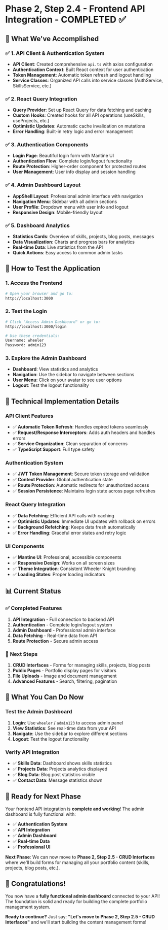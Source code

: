# Phase 2, Step 2.4 - Frontend API Integration - COMPLETED ✅

## 🎉 **What We've Accomplished**

### ✅ **1. API Client & Authentication System**

- **API Client**: Created comprehensive `api.ts` with axios configuration
- **Authentication Context**: Built React context for user authentication
- **Token Management**: Automatic token refresh and logout handling
- **Service Classes**: Organized API calls into service classes (AuthService, SkillsService, etc.)

### ✅ **2. React Query Integration**

- **Query Provider**: Set up React Query for data fetching and caching
- **Custom Hooks**: Created hooks for all API operations (useSkills, useProjects, etc.)
- **Optimistic Updates**: Automatic cache invalidation on mutations
- **Error Handling**: Built-in retry logic and error management

### ✅ **3. Authentication Components**

- **Login Page**: Beautiful login form with Mantine UI
- **Authentication Flow**: Complete login/logout functionality
- **Route Protection**: Higher-order component for protected routes
- **User Management**: User info display and session handling

### ✅ **4. Admin Dashboard Layout**

- **AppShell Layout**: Professional admin interface with navigation
- **Navigation Menu**: Sidebar with all admin sections
- **User Profile**: Dropdown menu with user info and logout
- **Responsive Design**: Mobile-friendly layout

### ✅ **5. Dashboard Analytics**

- **Statistics Cards**: Overview of skills, projects, blog posts, messages
- **Data Visualization**: Charts and progress bars for analytics
- **Real-time Data**: Live statistics from the API
- **Quick Actions**: Easy access to common admin tasks

## 🚀 **How to Test the Application**

### **1. Access the Frontend**

```bash
# Open your browser and go to:
http://localhost:3000
```

### **2. Test the Login**

```bash
# Click "Access Admin Dashboard" or go to:
http://localhost:3000/login

# Use these credentials:
Username: wheeler
Password: admin123
```

### **3. Explore the Admin Dashboard**

- **Dashboard**: View statistics and analytics
- **Navigation**: Use the sidebar to navigate between sections
- **User Menu**: Click on your avatar to see user options
- **Logout**: Test the logout functionality

## 🔧 **Technical Implementation Details**

### **API Client Features**

- ✅ **Automatic Token Refresh**: Handles expired tokens seamlessly
- ✅ **Request/Response Interceptors**: Adds auth headers and handles errors
- ✅ **Service Organization**: Clean separation of concerns
- ✅ **TypeScript Support**: Full type safety

### **Authentication System**

- ✅ **JWT Token Management**: Secure token storage and validation
- ✅ **Context Provider**: Global authentication state
- ✅ **Route Protection**: Automatic redirects for unauthorized access
- ✅ **Session Persistence**: Maintains login state across page refreshes

### **React Query Integration**

- ✅ **Data Fetching**: Efficient API calls with caching
- ✅ **Optimistic Updates**: Immediate UI updates with rollback on errors
- ✅ **Background Refetching**: Keeps data fresh automatically
- ✅ **Error Handling**: Graceful error states and retry logic

### **UI Components**

- ✅ **Mantine UI**: Professional, accessible components
- ✅ **Responsive Design**: Works on all screen sizes
- ✅ **Theme Integration**: Consistent Wheeler Knight branding
- ✅ **Loading States**: Proper loading indicators

## 📊 **Current Status**

### ✅ **Completed Features**

1. **API Integration** - Full connection to backend API
2. **Authentication** - Complete login/logout system
3. **Admin Dashboard** - Professional admin interface
4. **Data Fetching** - Real-time data from API
5. **Route Protection** - Secure admin access

### 🔄 **Next Steps**

1. **CRUD Interfaces** - Forms for managing skills, projects, blog posts
2. **Public Pages** - Portfolio display pages for visitors
3. **File Uploads** - Image and document management
4. **Advanced Features** - Search, filtering, pagination

## 🎯 **What You Can Do Now**

### **Test the Admin Dashboard**

1. **Login**: Use `wheeler` / `admin123` to access admin panel
2. **View Statistics**: See real-time data from your API
3. **Navigate**: Use the sidebar to explore different sections
4. **Logout**: Test the logout functionality

### **Verify API Integration**

- ✅ **Skills Data**: Dashboard shows skills statistics
- ✅ **Projects Data**: Projects analytics displayed
- ✅ **Blog Data**: Blog post statistics visible
- ✅ **Contact Data**: Message statistics shown

## 🚀 **Ready for Next Phase**

Your frontend API integration is **complete and working**! The admin dashboard is fully functional with:

- ✅ **Authentication System**
- ✅ **API Integration**
- ✅ **Admin Dashboard**
- ✅ **Real-time Data**
- ✅ **Professional UI**

**Next Phase**: We can now move to **Phase 2, Step 2.5 - CRUD Interfaces** where we'll build forms for managing all your portfolio content (skills, projects, blog posts, etc.).

## 🎉 **Congratulations!**

You now have a **fully functional admin dashboard** connected to your API! The foundation is solid and ready for building the complete portfolio management system.

**Ready to continue?** Just say: **"Let's move to Phase 2, Step 2.5 - CRUD Interfaces"** and we'll start building the content management forms!
